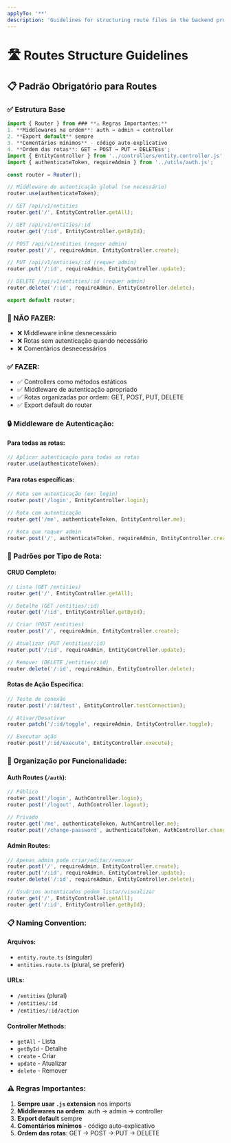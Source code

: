```yaml
---
applyTo: '**'
description: 'Guidelines for structuring route files in the backend project.'
---
```


# 🛣️ Routes Structure Guidelines

## 📋 **Padrão Obrigatório para Routes**

### **✅ Estrutura Base**

```typescript
import { Router } from ### **⚠️ Regras Importantes:**
1. **Middlewares na ordem**: auth → admin → controller
2. **Export default** sempre
3. **Comentários mínimos** - código auto-explicativo
4. **Ordem das rotas**: GET → POST → PUT → DELETEss';
import { EntityController } from '../controllers/entity.controller.js';
import { authenticateToken, requireAdmin } from '../utils/auth.js';

const router = Router();

// Middleware de autenticação global (se necessário)
router.use(authenticateToken);

// GET /api/v1/entities
router.get('/', EntityController.getAll);

// GET /api/v1/entities/:id
router.get('/:id', EntityController.getById);

// POST /api/v1/entities (requer admin)
router.post('/', requireAdmin, EntityController.create);

// PUT /api/v1/entities/:id (requer admin)
router.put('/:id', requireAdmin, EntityController.update);

// DELETE /api/v1/entities/:id (requer admin)
router.delete('/:id', requireAdmin, EntityController.delete);

export default router;
```

### **🚫 NÃO FAZER:**
- ❌ Middleware inline desnecessário
- ❌ Rotas sem autenticação quando necessário
- ❌ Comentários desnecessários

### **✅ FAZER:**
- ✅ Controllers como métodos estáticos
- ✅ Middleware de autenticação apropriado
- ✅ Rotas organizadas por ordem: GET, POST, PUT, DELETE
- ✅ Export default do router

### **🔒 Middleware de Autenticação:**

#### **Para todas as rotas:**
```typescript
// Aplicar autenticação para todas as rotas
router.use(authenticateToken);
```

#### **Para rotas específicas:**
```typescript
// Rota sem autenticação (ex: login)
router.post('/login', EntityController.login);

// Rota com autenticação
router.get('/me', authenticateToken, EntityController.me);

// Rota que requer admin
router.post('/', authenticateToken, requireAdmin, EntityController.create);
```

### **📝 Padrões por Tipo de Rota:**

#### **CRUD Completo:**
```typescript
// Lista (GET /entities)
router.get('/', EntityController.getAll);

// Detalhe (GET /entities/:id)
router.get('/:id', EntityController.getById);

// Criar (POST /entities)
router.post('/', requireAdmin, EntityController.create);

// Atualizar (PUT /entities/:id)
router.put('/:id', requireAdmin, EntityController.update);

// Remover (DELETE /entities/:id)
router.delete('/:id', requireAdmin, EntityController.delete);
```

#### **Rotas de Ação Específica:**
```typescript
// Teste de conexão
router.post('/:id/test', EntityController.testConnection);

// Ativar/Desativar
router.patch('/:id/toggle', requireAdmin, EntityController.toggle);

// Executar ação
router.post('/:id/execute', EntityController.execute);
```

### **🎯 Organização por Funcionalidade:**

#### **Auth Routes (`/auth`):**
```typescript
// Público
router.post('/login', AuthController.login);
router.post('/logout', AuthController.logout);

// Privado
router.get('/me', authenticateToken, AuthController.me);
router.post('/change-password', authenticateToken, AuthController.changePassword);
```

#### **Admin Routes:**
```typescript
// Apenas admin pode criar/editar/remover
router.post('/', requireAdmin, EntityController.create);
router.put('/:id', requireAdmin, EntityController.update);
router.delete('/:id', requireAdmin, EntityController.delete);

// Usuários autenticados podem listar/visualizar
router.get('/', EntityController.getAll);
router.get('/:id', EntityController.getById);
```

### **📋 Naming Convention:**

#### **Arquivos:**
- `entity.route.ts` (singular)
- `entities.route.ts` (plural, se preferir)

#### **URLs:**
- `/entities` (plural)
- `/entities/:id`
- `/entities/:id/action`

#### **Controller Methods:**
- `getAll` - Lista
- `getById` - Detalhe
- `create` - Criar
- `update` - Atualizar
- `delete` - Remover

### **⚠️ Regras Importantes:**
1. **Sempre usar `.js` extension** nos imports
2. **Middlewares na ordem**: auth → admin → controller
3. **Export default** sempre
4. **Comentários mínimos** - código auto-explicativo
5. **Ordem das rotas**: GET → POST → PUT → DELETE

